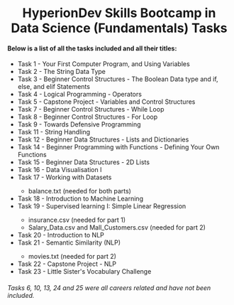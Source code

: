 <h1 align="center">HyperionDev Skills Bootcamp in Data Science (Fundamentals) Tasks</h1>

<h4> Below is a list of all the tasks included and all their titles: </h4>
<ul>
  <li>Task 1 - Your First Computer Program, and Using Variables	</li>
  <li>Task 2 - The String Data Type </li>
  <li>Task 3 - Beginner Control Structures - The Boolean Data type and if, else, and elif Statements </li>
  <li>Task 4 - Logical Programming - Operators </li>
  <li>Task 5 - Capstone Project - Variables and Control Structures	</li>
  <li>Task 7 - Beginner Control Structures - While Loop	</li>
  <li>Task 8 - Beginner Control Structures - For Loop	</li>
  <li>Task 9 - Towards Defensive Programming	</li>
  <li>Task 11 - String Handling	</li>
  <li>Task 12 - Beginner Data Structures - Lists and Dictionaries	</li>
  <li>Task 14 - Beginner Programming with Functions - Defining Your Own Functions	</li>
  <li>Task 15 - Beginner Data Structures - 2D Lists	</li>
  <li>Task 16 - Data Visualisation I	</li>
  <li>Task 17 - Working with Datasets	</li>
    <ul>
      <li>balance.txt (needed for both parts)</li>
    </ul>
  <li>Task 18 - Introduction to Machine Learning	</li>
  <li>Task 19 - Supervised learning I: Simple Linear Regression</li>
    <ul>
      <li>insurance.csv (needed for part 1)</li>
      <li>Salary_Data.csv and Mall_Customers.csv (needed for part 2)</li>
    </ul>
  <li>Task 20 - Introduction to NLP	</li>
  <li>Task 21 - Semantic Similarity (NLP)	</li>
    <ul>
      <li>movies.txt (needed for part 2)</li>
    </ul>
  <li>Task 22 - Capstone Project - NLP</li>
  <li>Task 23 - Little Sister's Vocabulary Challenge</li>
</ul>	

<h6>Tasks 6, 10, 13, 24 and 25 were all careers related and have not been included. </h6>
